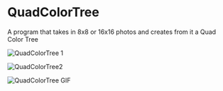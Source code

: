 # QuadColorTree

A program that takes in 8x8 or 16x16 photos and creates from it a Quad Color Tree 

![QuadColorTree 1](https://github.com/NofalJaber/QuadColorTree/assets/158154010/570ab88e-ef34-48e6-bade-0f2d7890f985)

![QuadColorTree2](https://github.com/NofalJaber/QuadColorTree/assets/158154010/6ec57a23-779e-402c-aaef-2f84564e91f5)

![QuadColorTree GIF](https://github.com/NofalJaber/QuadColorTree/assets/158154010/38e972d1-ed54-43bc-bf1c-1e4b90663a40)
